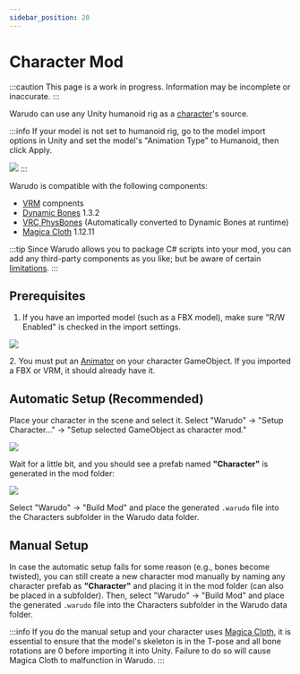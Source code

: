 ```yaml
---
sidebar_position: 20
---
```


# Character Mod

:::caution
This page is a work in progress. Information may be incomplete or inaccurate.
:::

Warudo can use any Unity humanoid rig as a [character](../assets/character/)'s source.

:::info
If your model is not set to humanoid rig, go to the model import options in Unity and set the model's "Animation Type" to Humanoid, then click Apply.

![](pathname:///doc-img/en-character-mod-1.webp)
:::

Warudo is compatible with the following components:

* [VRM](https://vrm.dev/en/univrm/) compnents
* [Dynamic Bones](https://assetstore.unity.com/packages/tools/animation/dynamic-bone-16743) 1.3.2
* [VRC PhysBones](https://docs.vrchat.com/docs/physbones) (Automatically converted to Dynamic Bones at runtime)
* [Magica Cloth](https://assetstore.unity.com/packages/tools/physics/magica-cloth-160144) 1.12.11

:::tip
Since Warudo allows you to package C# scripts into your mod, you can add any third-party components as you like; but be aware of certain [limitations](https://tira.gitbook.io/warudo/advanced/mod-sdk).
:::

## Prerequisites

1. If you have an imported model (such as a FBX model), make sure "R/W Enabled" is checked in the import settings.

![](pathname:///doc-img/en-character-mod-2.webp)

2\. You must put an [Animator](https://docs.unity3d.com/ScriptReference/Animator.html) on your character GameObject. If you imported a FBX or VRM, it should already have it.

## Automatic Setup (Recommended)

Place your character in the scene and select it. Select "Warudo" → "Setup Character..." → "Setup selected GameObject as character mod."

![](pathname:///doc-img/en-character-mod-3.webp)

Wait for a little bit, and you should see a prefab named **"Character"** is generated in the mod folder:

![](pathname:///doc-img/en-character-mod-4.webp)

Select "Warudo" → "Build Mod" and place the generated `.warudo` file into the Characters subfolder in the Warudo data folder.

## Manual Setup

In case the automatic setup fails for some reason (e.g., bones become twisted), you can still create a new character mod manually by naming any character prefab as **"Character"** and placing it in the mod folder (can also be placed in a subfolder). Then, select "Warudo" → "Build Mod" and place the generated `.warudo` file into the Characters subfolder in the Warudo data folder.

:::info
If you do the manual setup and your character uses [Magica Cloth](https://assetstore.unity.com/packages/tools/physics/magica-cloth-160144), it is essential to ensure that the model's skeleton is in the T-pose and all bone rotations are 0 before importing it into Unity. Failure to do so will cause Magica Cloth to malfunction in Warudo.
:::
